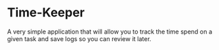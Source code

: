 # Time-Keeper
A very simple application that will allow you to track the time spend on a given task and save logs so you can review it later.
